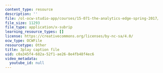 ```yaml
---
content_type: resource
description: ''
file: /ol-ocw-studio-app/courses/15-071-the-analytics-edge-spring-2017/c0a345f4682a52f1ae268e4fb48f4ec6_t8nLB1AmUgE.vtt
file_size: 11293
file_type: application/x-subrip
learning_resource_types: []
license: https://creativecommons.org/licenses/by-nc-sa/4.0/
ocw_type: OCWFile
resourcetype: Other
title: 3play caption file
uid: c0a345f4-682a-52f1-ae26-8e4fb48f4ec6
video_metadata:
  youtube_id: null
---
```

